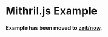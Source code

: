 # Mithril.js Example

#### Example has been moved to [zeit/now](https://github.com/zeit/now/tree/master/examples/mithril).
